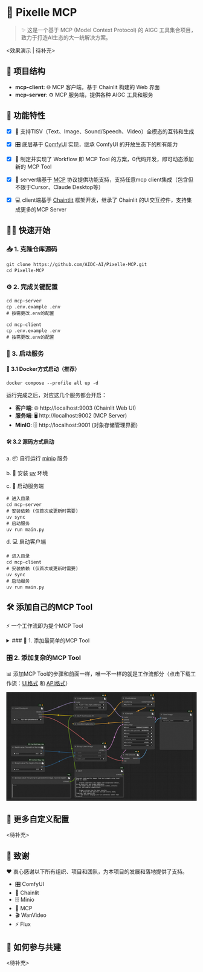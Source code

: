 # 🎨 Pixelle MCP

> ✨ 这是一个基于 MCP (Model Context Protocol) 的 AIGC 工具集合项目，致力于打造AI生态的大一统解决方案。

<效果演示 | 待补充>

## 📁 项目结构

- **mcp-client**: 🌐 MCP 客户端，基于 Chainlit 构建的 Web 界面
- **mcp-server**: ⚙️ MCP 服务端，提供各种 AIGC 工具和服务

## 🚀 功能特性

- [x] 🔄 支持TISV（Text、Image、Sound/Speech、Video）全模态的互转和生成
- [x] 🎛️ 底层基于 [ComfyUI](https://github.com/comfyanonymous/ComfyUI) 实现，继承 ComfyUI 的开放生态下的所有能力
- [x] 🔧 制定并实现了 Workflow 即 MCP Tool 的方案，0代码开发，即可动态添加新的 MCP Tool
- [x] 🔌 server端基于 [MCP](https://modelcontextprotocol.io/introduction) 协议提供功能支持，支持任意mcp client集成（包含但不限于Cursor、Claude Desktop等）
- [x] 💻 client端基于 [Chaintlit](https://github.com/Chainlit/chainlit) 框架开发，继承了 Chainlit 的UI交互控件，支持集成更多的MCP Server



## 🏃‍♂️ 快速开始

### 📥 1. 克隆仓库源码

```shell
git clone https://github.com/AIDC-AI/Pixelle-MCP.git
cd Pixelle-MCP
```

### ⚙️ 2. 完成关键配置

```shell
cd mcp-server
cp .env.example .env
# 按需更改.env的配置
```

```shell
cd mcp-client
cp .env.example .env
# 按需更改.env的配置
```

### 🚀 3. 启动服务

#### 🐳 3.1 Docker方式启动（推荐）

```shell
docker compose --profile all up -d
```

运行完成之后，对应这几个服务都会开启：

- **客户端**: 🌐 http://localhost:9003 (Chainlit Web UI)
- **服务端**: 🖥️ http://localhost:9002 (MCP Server)
- **MinIO**: 🗄️ http://localhost:9001 (对象存储管理界面)

#### 🛠️ 3.2 源码方式启动

a. 📦 自行运行 [minio](https://github.com/minio/minio) 服务

b. 🐍 安装 [uv](https://github.com/astral-sh/uv) 环境

c. 🚀 启动服务端

```shell
# 进入目录
cd mcp-server
# 安装依赖 (仅首次或更新时需要)
uv sync
# 启动服务
uv run main.py
```

d. 💻 启动客户端

```shell
# 进入目录
cd mcp-client
# 安装依赖 (仅首次或更新时需要)
uv sync
# 启动服务
uv run main.py
```



## 🛠️ 添加自己的MCP Tool

⚡ 一个工作流即为提个MCP Tool

<details>
<summary>### 🎯 1. 添加最简单的MCP Tool</summary>

* 📝 在ComfyUI中搭建一个实现图片高斯模糊的工作流（[点击获取](docs/i_blur_ui.json)），然后将 `LoadImage `节点的 title 改为 `$image.image!`，如下图
![](docs/easy-workflow.png)

* 📤 然后将其导出为api格式文件，并重命名为 `i_blur.json`，你可以自己导出，也可以直接使用我们为你导出好的（[点击获取](docs/i_blur.json)）

* 📋 复制导出的API格式工作流文件（注：务必是API格式的），在web页面输入，并LLM添加这个Tool

  ![](docs/ready_to_send.png)

* ✨ 消息发送后，LLM会让将这个工作流自动转化为一个MCP Tool

  ![](docs/added_mcp.png)

* 🎨 此时，刷新页面，再发送任意图片，即可实现基于LLM进行的高斯模糊处理

  ![](docs/use_mcp_tool.png)
</details>

### 🎛️ 2. 添加复杂的MCP Tool

📊 添加MCP Tool的步骤和前面一样，唯一不一样的就是工作流部分（点击下载工作流：[UI格式](docs/t2i_by_flux_turbo_ui.json) 和 [API格式](docs/t2i_by_flux_turbo.json)）

![](docs/t2i_by_flux_turbo.png)



## 🔧 更多自定义配置

<待补充>



## 🙏 致谢

❤️ 衷心感谢以下所有组织、项目和团队，为本项目的发展和落地提供了支持。

* 🎛️ ComfyUI
* 💬 Chainlit
* 🗄️ Minio
* 🔌 MCP
* 🎬 WanVideo
* ⚡ Flux



## 🤝 如何参与共建

<待补充>

